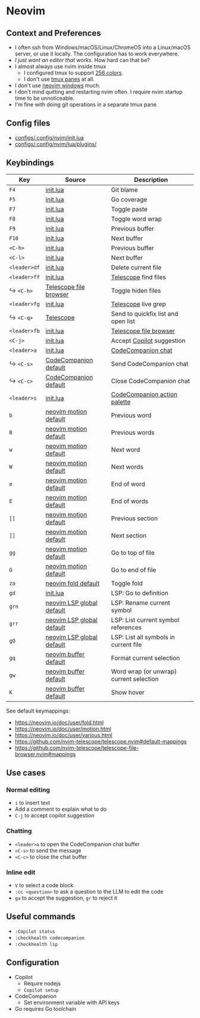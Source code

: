 # Neovim

## Context and Preferences

- I often ssh from Windows/macOS/Linux/ChromeOS into a Linux/macOS server, or use it locally. The
  configuration has to work everywhere.
- _I just want an editor that works_. How hard can that be?
- I almost always use nvim inside tmux
  - I configured tmux to support [256 colors](configs/.tmux.conf).
  - I don't use [tmux panes](https://github.com/tmux/tmux/wiki/Getting-Started#sessions-windows-and-panes) at
    all.
- I don't use [neovim windows](https://neovim.io/doc/user/windows.html) much.
- I don't mind quitting and restarting nvim often. I require nvim startup time to be unnoticeable.
- I'm fine with doing git operations in a separate tmux pane.


## Config files

- [configs/.config/nvim/init.lua](configs/.config/nvim/init.lua)
- [configs/.config/nvim/lua/plugins/](configs/.config/nvim/lua/plugins/)


## Keybindings

| Key          | Source                               | Description |
| ------------ | ------------------------------------ | ----------- |
| `F4`         | [init.lua](configs/.config/nvim/init.lua) | Git blame |
| `F5`         | [init.lua](configs/.config/nvim/init.lua) | Go coverage |
| `F7`         | [init.lua](configs/.config/nvim/init.lua) | Toggle paste |
| `F8`         | [init.lua](configs/.config/nvim/init.lua) | Toggle word wrap |
| `F9`         | [init.lua](configs/.config/nvim/init.lua) | Previous buffer |
| `F10`        | [init.lua](configs/.config/nvim/init.lua) | Next buffer |
| `<C-h>`      | [init.lua](configs/.config/nvim/init.lua) | Previous buffer |
| `<C-l>`      | [init.lua](configs/.config/nvim/init.lua) | Next buffer |
| `<leader>df` | [init.lua](configs/.config/nvim/init.lua) | Delete current file |
| `<leader>ff` | [init.lua](configs/.config/nvim/init.lua) | [Telescope](https://github.com/nvim-telescope/telescope.nvim) find files |
| ↪ `<C-h>`    | [Telescope file browser](https://github.com/nvim-telescope/telescope-file-browser.nvim#mappings)  | Toggle hiden files |
| `<leader>fg` | [init.lua](configs/.config/nvim/init.lua)                                                         | [Telescope](https://github.com/nvim-telescope/telescope.nvim) live grep |
| ↪ `<C-q>`    | [Telescope](https://github.com/nvim-telescope/telescope.nvim?tab=readme-ov-file#default-mappings) | Send to quickfix list and open list |
| `<leader>fb` | [init.lua](configs/.config/nvim/init.lua) | [Telescope file browser](https://github.com/nvim-telescope/telescope-file-browser.nvim) |
| `<C-j>`      | [init.lua](configs/.config/nvim/init.lua) | Accept [Copilot](https://github.com/github/copilot.vim) suggestion |
| `<leader>a`  | [init.lua](configs/.config/nvim/init.lua) | [CodeCompanion chat](https://codecompanion.olimorris.dev/configuration/chat-buffer.html) |
| ↪ `<C-s>`    | [CodeCompanion default](https://codecompanion.olimorris.dev/configuration/chat-buffer.html#keymaps) | Send CodeCompanion chat |
| ↪ `<C-c>`    | [CodeCompanion default](https://codecompanion.olimorris.dev/configuration/chat-buffer.html#keymaps) | Close CodeCompanion chat |
| `<leader>s`  | [init.lua](configs/.config/nvim/init.lua)                                           | [CodeCompanion action palette](https://codecompanion.olimorris.dev/configuration/action-palette.html) |
| `b`          | [neovim motion default](https://neovim.io/doc/user/motion.html#b)                   | Previous word |
| `B`          | [neovim motion default](https://neovim.io/doc/user/motion.html#B)                   | Previous words |
| `w`          | [neovim motion default](https://neovim.io/doc/user/motion.html#w)                   | Next word |
| `W`          | [neovim motion default](https://neovim.io/doc/user/motion.html#W)                   | Next words |
| `e`          | [neovim motion default](https://neovim.io/doc/user/motion.html#e)                   | End of word |
| `E`          | [neovim motion default](https://neovim.io/doc/user/motion.html#E)                   | End of words |
| `[[`         | [neovim motion default](https://neovim.io/doc/user/motion.html#%5B%5B)              | Previous section |
| `]]`         | [neovim motion default](https://neovim.io/doc/user/motion.html#%5D%5D)              | Next section |
| `gg`         | [neovim motion default](https://neovim.io/doc/user/motion.html#gg)                  | Go to top of file |
| `G`          | [neovim motion default](https://neovim.io/doc/user/motion.html#G)                   | Go to end of file |
| `za`         | [neovim fold default](https://neovim.io/doc/user/fold.html#za)                      | Toggle fold |
| `gd`         | [init.lua](configs/.config/nvim/init.lua)                                           | LSP: Go to definition |
| `grn`        | [neovim LSP global default](https://neovim.io/doc/user/lsp.html#_global-defaults)   | LSP: Rename current symbol |
| `grr`        | [neovim LSP global default](https://neovim.io/doc/user/lsp.html#_global-defaults)   | LSP: List current symbol references |
| `gO`         | [neovim LSP global default](https://neovim.io/doc/user/lsp.html#_global-defaults)   | LSP: List all symbols in current file |
| `gq`         | [neovim buffer default](https://neovim.io/doc/user/lsp.html#_buffer-local-defaults) | Format current selection |
| `gw`         | [neovim buffer default](https://neovim.io/doc/user/lsp.html#_buffer-local-defaults) | Word wrap (or unwrap) current selection |
| `K`          | [neovim buffer default](https://neovim.io/doc/user/lsp.html#_buffer-local-defaults) | Show hover |

See default keymappings:

- https://neovim.io/doc/user/fold.html
- https://neovim.io/doc/user/motion.html
- https://neovim.io/doc/user/various.html
- https://github.com/nvim-telescope/telescope.nvim#default-mappings
- https://github.com/nvim-telescope/telescope-file-browser.nvim#mappings


## Use cases


### Normal editing

- `i` to insert text
- Add a comment to explain what to do
- `C-j` to accept copilot suggestion


### Chatting

- `<leader>a` to open the CodeCompanion chat buffer
- `<C-s>` to send the message
- `<C-c>` to close the chat buffer


### Inline edit

- `V` to select a code block
- `:cc <question>` to ask a question to the LLM to edit the code
- `ga` to accept the suggestion, `gr` to reject it


## Useful commands

- `:Copilot status`
- `:checkhealth codecompanion`
- `:checkhealth lsp`


## Configuration

- Copilot
  - Require nodejs
  - `Copilot setup`
- CodeCompanion
  - Set environment variable with API keys
- Go requires Go toolchain
